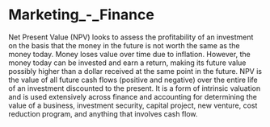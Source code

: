 # Marketing_-_Finance
Net Present Value (NPV) looks to assess the profitability of an
investment on the basis that the money in the future is not worth
the same as the money today. Money loses value over time due to
inflation. However, the money today can be invested and earn a
return, making its future value possibly higher than a dollar
received at the same point in the future.
NPV is the value of all future cash flows (positive and negative)
over the entire life of an investment discounted to the present. It is
a form of intrinsic valuation and is used extensively across finance
and accounting for determining the value of a business, investment
security, capital project, new venture, cost reduction program, and
anything that involves cash flow.
